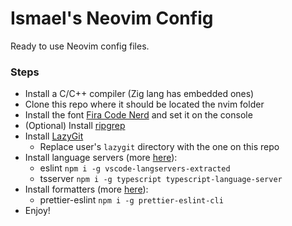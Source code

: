 # Ismael's Neovim Config
Ready to use Neovim config files.

### Steps
- Install a C/C++ compiler (Zig lang has embedded ones)
- Clone this repo where it should be located the nvim folder
- Install the font [Fira Code Nerd](https://github.com/ryanoasis/nerd-fonts/releases) and set it on the console
- (Optional) Install [ripgrep](https://github.com/BurntSushi/ripgrep)
- Install [LazyGit](https://github.com/jesseduffield/lazygit)
    - Replace user's `lazygit` directory with the one on this repo
- Install language servers (more [here](https://github.com/neovim/nvim-lspconfig/blob/master/doc/server_configurations.md)):
    - eslint `npm i -g vscode-langservers-extracted`
    - tsserver `npm i -g typescript typescript-language-server`
- Install formatters (more [here](https://github.com/sbdchd/neoformat?tab=readme-ov-file)):
    - prettier-eslint `npm i -g prettier-eslint-cli`
- Enjoy!

